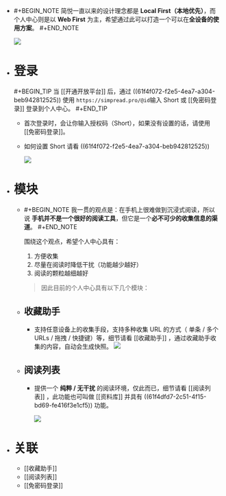 - #+BEGIN_NOTE
  简悦一直以来的设计理念都是 **Local First（本地优先）**，而个人中心则是以 **Web First** 为主，希望通过此可以打造一个可以在**全设备的使用方案**。
  #+END_NOTE 
    
  ![](https://s1.ax1x.com/2022/11/13/zFDAiQ.png)
- # 登录
  #+BEGIN_TIP
  当 [[开通开放平台]] 后，通过 ((61f4f072-f2e5-4ea7-a304-beb942812525)) 使用 `https://simpread.pro/@id`输入 Short 或 [[免密码登录]] 登录到个人中心。
  #+END_TIP
	- 首次登录时，会让你输入授权码（Short），如果没有设置的话，请使用 [[免密码登录]]。
	- 如何设置 Short 请看 ((61f4f072-f2e5-4ea7-a304-beb942812525))
	  
	  ![](https://s1.ax1x.com/2022/11/13/zFDVRs.png)
- # 模块
	- #+BEGIN_NOTE
	  我一贯的观点是：在手机上很难做到沉浸式阅读，所以说 **手机并不是一个很好的阅读工具**，但它是一个**必不可少的收集信息的渠道**。
	  #+END_NOTE 
	  
	  围绕这个观点，希望个人中心具有：
	  
	  1. 方便收集
	  2. 尽量在阅读时降低干扰（功能越少越好）
	  3. 阅读的颗粒越细越好
	  
	  > 因此目前的个人中心具有以下几个模块：
	- ## 收藏助手
		- 支持任意设备上的收集手段，支持多种收集 URL 的方式（ 单条 / 多个 URLs / 拖拽 / 快捷键）等，细节请看 [[收藏助手]] ，通过收藏助手收集的内容，自动会生成快照。
		  ![](https://s1.ax1x.com/2022/11/13/zFDZzn.png)
	- ## 阅读列表
		- 提供一个 **纯粹 / 无干扰** 的阅读环境，仅此而已，细节请看 [[阅读列表]] ，此功能也可叫做 [[资料库]] 并具有 ((61f4dfd7-2c51-4f15-bd69-fe416f3e1cf5)) 功能。
		  
		  ![](https://s1.ax1x.com/2022/11/13/zFDmMq.png)
- # 关联
	- [[收藏助手]]
	- [[阅读列表]]
	- [[免密码登录]]